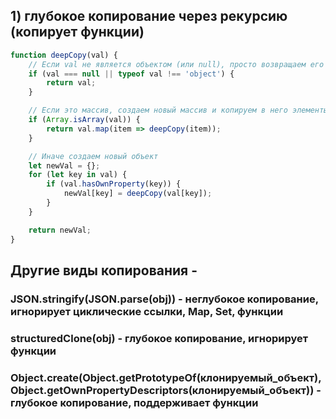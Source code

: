 ## 1)  глубокое копирование через рекурсию (копирует функции)

```javascript
function deepCopy(val) {
    // Если val не является объектом (или null), просто возвращаем его
    if (val === null || typeof val !== 'object') {
        return val;
    }

    // Если это массив, создаем новый массив и копируем в него элементы
    if (Array.isArray(val)) {
        return val.map(item => deepCopy(item));
    }

    // Иначе создаем новый объект
    let newVal = {};
    for (let key in val) {
        if (val.hasOwnProperty(key)) {
            newVal[key] = deepCopy(val[key]);
        }
    }

    return newVal;
}
```


## Другие виды копирования - 
### JSON.stringify(JSON.parse(obj)) - неглубокое копирование, игнорирует циклические ссылки, Map, Set, функции
### structuredClone(obj) - глубокое копирование, игнорирует функции
### Object.create(Object.getPrototypeOf(клонируемый_объект), Object.getOwnPropertyDescriptors(клонируемый_объект)) - глубокое копирование, поддерживает функции
